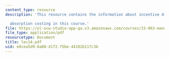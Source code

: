 ```yaml
---
content_type: resource
description: 'This resource contains the information about incentive distortions under

  absorption costing in this course.'
file: https://ol-ocw-studio-app-qa.s3.amazonaws.com/courses/15-963-management-accounting-and-control-spring-2007/e0cea5d98a8841f275be44102b117c3b_lec14.pdf
file_type: application/pdf
resourcetype: Document
title: lec14.pdf
uid: e0cea5d9-8a88-41f2-75be-44102b117c3b
---
```

